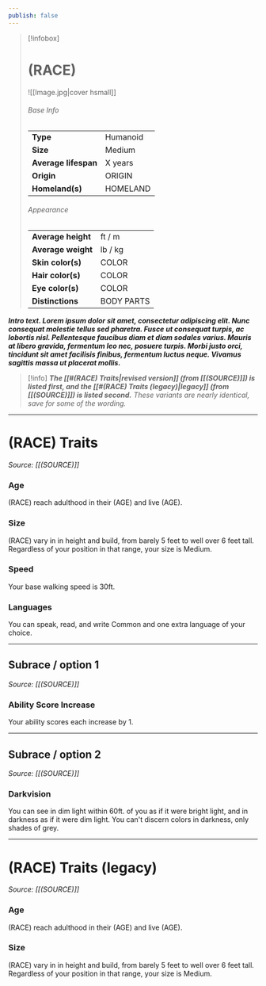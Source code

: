 ```yaml
---
publish: false
---
```

> [!infobox]
> # (RACE)
> ![[Image.jpg|cover hsmall]]
> ###### Base Info
> | | |  
> |---|---|  
> | **Type** | Humanoid |
> | **Size** | Medium |
> | **Average lifespan** | X years |
> | **Origin** | ORIGIN |
> | **Homeland(s)** | HOMELAND |
> ###### Appearance
> | | |  
> |---|---|  
> | **Average height** | ft / m |
> | **Average weight** | lb / kg |
> | **Skin color(s)** | COLOR |
> | **Hair color(s)** | COLOR |
> | **Eye color(s)** | COLOR |
> | **Distinctions** | BODY PARTS |

***Intro text. Lorem ipsum dolor sit amet, consectetur adipiscing elit. Nunc consequat molestie tellus sed pharetra. Fusce ut consequat turpis, ac lobortis nisl. Pellentesque faucibus diam et diam sodales varius. Mauris at libero gravida, fermentum leo nec, posuere turpis. Morbi justo orci, tincidunt sit amet facilisis finibus, fermentum luctus neque. Vivamus sagittis massa ut placerat mollis.***

> [!info]
> ***The [[#(RACE) Traits|revised version]] (from [[(SOURCE)]]) is listed first, and the [[#(RACE) Traits (legacy)|legacy]] (from [[(SOURCE)]]) is listed second.***
> *These variants are nearly identical, save for some of the wording.* 

***
# (RACE) Traits
*Source: [[(SOURCE)]]*
### Age
(RACE) reach adulthood in their (AGE) and live (AGE).
### Size
(RACE) vary in in height and build, from barely 5 feet to well over 6 feet tall. Regardless of your position in that range, your size is Medium.
### Speed
Your base walking speed is 30ft.
### Languages
You can speak, read, and write Common and one extra language of your choice.
***
## Subrace / option 1
*Source: [[(SOURCE)]]*
### Ability Score Increase
Your ability scores each increase by 1.
***
## Subrace / option 2
*Source: [[(SOURCE)]]*
### Darkvision
You can see in dim light within 60ft. of you as if it were bright light, and in darkness as if it were dim light. You can't discern colors in darkness, only shades of grey.
***
# (RACE) Traits (legacy)
*Source: [[(SOURCE)]]*
### Age
(RACE) reach adulthood in their (AGE) and live (AGE).
### Size
(RACE) vary in in height and build, from barely 5 feet to well over 6 feet tall. Regardless of your position in that range, your size is Medium.